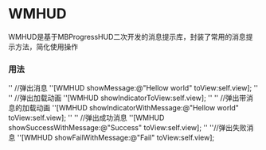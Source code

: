 # WMHUD
WMHUD是基于MBProgressHUD二次开发的消息提示库，封装了常用的消息提示方法，简化使用操作
### 用法
'' //弹出消息
''[WMHUD showMessage:@"Hellow world" toView:self.view];
'' 
'' //弹出加载动画
''[WMHUD showIndicatorToView:self.view];
''
'' //弹出带消息的加载动画
''[WMHUD showIndicatorWithMessage:@"Hellow world" toView:self.view];
'' 
'' //弹出成功消息
''[WMHUD showSuccessWithMessage:@"Success" toView:self.view];
''
''//弹出失败消息
''[WMHUD showFailWithMessage:@"Fail" toView:self.view];

